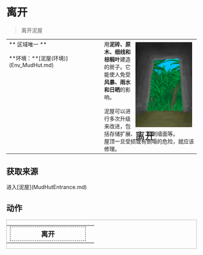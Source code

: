 # 离开  
> 离开泥屋  
  
<style>
        .table3298 th,td{
            text-align:left;
            vertical-align:top;
        }
        </style><table class="table table-bordered table3298" data-toggle="table"  data-show-header="false"><thead style="display:none"><tr ><th  style="width:50%;"  >title</th><th  style="width:50%;"  ></th></tr></thead><tr ><td  style="width:50%;"  >** 区域唯一 **<br><br>**环境：**[泥屋(环境)](Env_MudHut.md)</td><td  style="width:50%;"  ><div style="float:right; margin:5px"><div class="gamecard" style="width:150px; height:225px;"><a href="MudHutExit.md" style="color:black"><img decoding="async" src="../wiki/Sprite/MudHutExit.png" class="cardimage" style="max-width:150px;max-height:225px;"><span style="font-size: 25px;">离开</span></a></div></div>用<b>泥砖、原木、细线和棕榈叶</b>建造的房子。它能使人免受<b>风暴、雨水和日晒</b>的影响。<br><br>泥屋可以进行多次升级来改进，包括存储扩展、门、粉刷墙面等。<br>屋顶一旦受损或有倒塌的危险，就应该修理。</td></tr></tbody></table>  
  
## 获取来源  
<div style="display:inline-block"><div class="gamedatalist" style="text-align:left;min-width:200px;min-height:0px;"><div style="display:inline-block"><div style="display:inline-block;vertical-align:middle;">进入</div><div style="display:inline-block;vertical-align:middle;">[泥屋](MudHutEntrance.md)</div></div></div></div>  
  
## 动作  
<div  style="border:1px solid #BBB"><table><tr><td rowspan="2" style="width:200px;text-align:center;font-size:1.3em;font-weight:bold"><div style="padding:5px;border:1px dashed #333"><div>离开</div></div></td><td></td></tr><tr><td></td></tr></table></div>  
  
  


<script>document.title="离开 - 卡牌生存百科 Card Survival Wiki";</script>